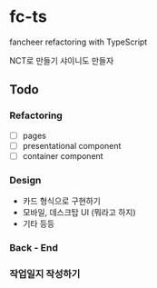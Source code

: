 # fc-ts

fancheer refactoring with TypeScript

NCT로 만들기
샤이니도 만들자
## Todo

### Refactoring

* [ ] pages
* [ ] presentational component
* [ ] container component

### Design

* 카드 형식으로 구현하기
* 모바일, 데스크탑 UI (뭐라고 하지)
* 기타 등등

### Back - End

### 작업일지 작성하기
